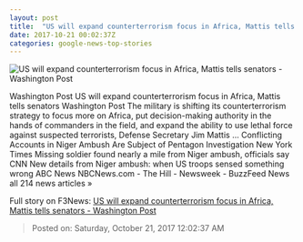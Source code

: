 ```yaml
---
layout: post
title:  "US will expand counterterrorism focus in Africa, Mattis tells senators - Washington Post"
date: 2017-10-21 00:02:37Z
categories: google-news-top-stories
---
```


![US will expand counterterrorism focus in Africa, Mattis tells senators - Washington Post](https://img.washingtonpost.com/rf/image_1484w/2010-2019/WashingtonPost/2017/10/20/National-Politics/Images/Congress_Military_65818-e6418.jpg?t=20170517)

Washington Post US will expand counterterrorism focus in Africa, Mattis tells senators Washington Post The military is shifting its counterterrorism strategy to focus more on Africa, put decision-making authority in the hands of commanders in the field, and expand the ability to use lethal force against suspected terrorists, Defense Secretary Jim Mattis ... Conflicting Accounts in Niger Ambush Are Subject of Pentagon Investigation New York Times Missing soldier found nearly a mile from Niger ambush, officials say CNN New details from Niger ambush: when US troops sensed something wrong ABC News NBCNews.com - The Hill - Newsweek - BuzzFeed News all 214 news articles »


Full story on F3News: [US will expand counterterrorism focus in Africa, Mattis tells senators - Washington Post](http://www.f3nws.com/n/KsyK)

> Posted on: Saturday, October 21, 2017 12:02:37 AM
